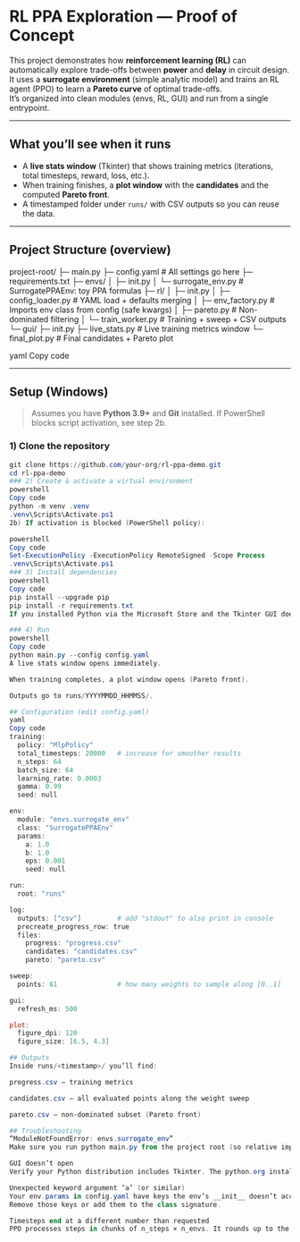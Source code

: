 # RL PPA Exploration — Proof of Concept

This project demonstrates how **reinforcement learning (RL)** can automatically explore trade-offs between **power** and **delay** in circuit design. It uses a **surrogate environment** (simple analytic model) and trains an RL agent (PPO) to learn a **Pareto curve** of optimal trade-offs.  
It’s organized into clean modules (envs, RL, GUI) and run from a single entrypoint.

---

## What you’ll see when it runs

- A **live stats window** (Tkinter) that shows training metrics (iterations, total timesteps, reward, loss, etc.).
- When training finishes, a **plot window** with the **candidates** and the computed **Pareto front**.
- A timestamped folder under `runs/` with CSV outputs so you can reuse the data.

---

## Project Structure (overview)

project-root/
├─ main.py
├─ config.yaml # All settings go here
├─ requirements.txt
├─ envs/
│ ├─ init.py
│ └─ surrogate_env.py # SurrogatePPAEnv: toy PPA formulas
├─ rl/
│ ├─ init.py
│ ├─ config_loader.py # YAML load + defaults merging
│ ├─ env_factory.py # Imports env class from config (safe kwargs)
│ ├─ pareto.py # Non-dominated filtering
│ └─ train_worker.py # Training + sweep + CSV outputs
└─ gui/
├─ init.py
├─ live_stats.py # Live training metrics window
└─ final_plot.py # Final candidates + Pareto plot

yaml
Copy code

---

## Setup (Windows)

> Assumes you have **Python 3.9+** and **Git** installed. If PowerShell blocks script activation, see step 2b.

### 1) Clone the repository
```powershell
git clone https://github.com/your-org/rl-ppa-demo.git
cd rl-ppa-demo
### 2) Create & activate a virtual environment
powershell
Copy code
python -m venv .venv
.venv\Scripts\Activate.ps1
2b) If activation is blocked (PowerShell policy):

powershell
Copy code
Set-ExecutionPolicy -ExecutionPolicy RemoteSigned -Scope Process
.venv\Scripts\Activate.ps1
### 3) Install dependencies
powershell
Copy code
pip install --upgrade pip
pip install -r requirements.txt
If you installed Python via the Microsoft Store and the Tkinter GUI doesn’t appear, please install the python.org distribution instead. (Tkinter is included there by default.)

### 4) Run
powershell
Copy code
python main.py --config config.yaml
A live stats window opens immediately.

When training completes, a plot window opens (Pareto front).

Outputs go to runs/YYYYMMDD_HHMMSS/.

## Configuration (edit config.yaml)
yaml
Copy code
training:
  policy: "MlpPolicy"
  total_timesteps: 20000   # increase for smoother results
  n_steps: 64
  batch_size: 64
  learning_rate: 0.0003
  gamma: 0.99
  seed: null

env:
  module: "envs.surrogate_env"
  class: "SurrogatePPAEnv"
  params:
    a: 1.0
    b: 1.0
    eps: 0.001
    seed: null

run:
  root: "runs"

log:
  outputs: ["csv"]         # add "stdout" to also print in console
  precreate_progress_row: true
  files:
    progress: "progress.csv"
    candidates: "candidates.csv"
    pareto: "pareto.csv"

sweep:
  points: 61               # how many weights to sample along [0..1]

gui:
  refresh_ms: 500

plot:
  figure_dpi: 120
  figure_size: [6.5, 4.3]

## Outputs
Inside runs/<timestamp>/ you’ll find:

progress.csv — training metrics

candidates.csv — all evaluated points along the weight sweep

pareto.csv — non-dominated subset (Pareto front)

## Troubleshooting
“ModuleNotFoundError: envs.surrogate_env”
Make sure you run python main.py from the project root (so relative imports work) and that envs/__init__.py exists.

GUI doesn’t open
Verify your Python distribution includes Tkinter. The python.org installer does; some variants don’t.

Unexpected keyword argument ‘a’ (or similar)
Your env.params in config.yaml have keys the env’s __init__ doesn’t accept.
Remove those keys or add them to the class signature.

Timesteps end at a different number than requested
PPO processes steps in chunks of n_steps × n_envs. It rounds up to the next multiple.
